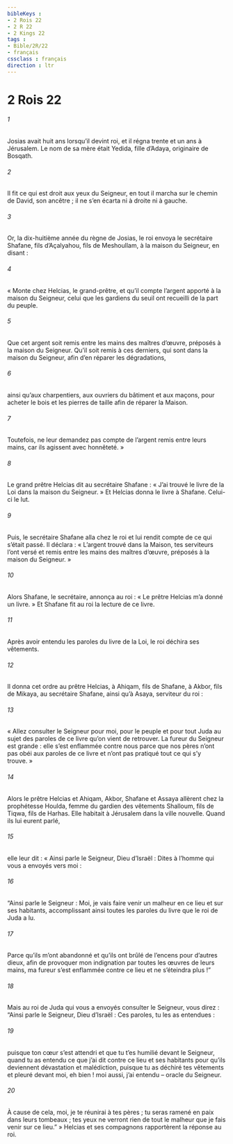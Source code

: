 ```yaml
---
bibleKeys : 
- 2 Rois 22
- 2 R 22
- 2 Kings 22
tags : 
- Bible/2R/22
- français
cssclass : français
direction : ltr
---
```


# 2 Rois 22

###### 1
Josias avait huit ans lorsqu’il devint roi, et il régna trente et un ans à Jérusalem. Le nom de sa mère était Yedida, fille d’Adaya, originaire de Bosqath.
###### 2
Il fit ce qui est droit aux yeux du Seigneur, en tout il marcha sur le chemin de David, son ancêtre ; il ne s’en écarta ni à droite ni à gauche.
###### 3
Or, la dix-huitième année du règne de Josias, le roi envoya le secrétaire Shafane, fils d’Açalyahou, fils de Meshoullam, à la maison du Seigneur, en disant :
###### 4
« Monte chez Helcias, le grand-prêtre, et qu’il compte l’argent apporté à la maison du Seigneur, celui que les gardiens du seuil ont recueilli de la part du peuple.
###### 5
Que cet argent soit remis entre les mains des maîtres d’œuvre, préposés à la maison du Seigneur. Qu’il soit remis à ces derniers, qui sont dans la maison du Seigneur, afin d’en réparer les dégradations,
###### 6
ainsi qu’aux charpentiers, aux ouvriers du bâtiment et aux maçons, pour acheter le bois et les pierres de taille afin de réparer la Maison.
###### 7
Toutefois, ne leur demandez pas compte de l’argent remis entre leurs mains, car ils agissent avec honnêteté. »
###### 8
Le grand prêtre Helcias dit au secrétaire Shafane : « J’ai trouvé le livre de la Loi dans la maison du Seigneur. » Et Helcias donna le livre à Shafane. Celui-ci le lut.
###### 9
Puis, le secrétaire Shafane alla chez le roi et lui rendit compte de ce qui s’était passé. Il déclara : « L’argent trouvé dans la Maison, tes serviteurs l’ont versé et remis entre les mains des maîtres d’œuvre, préposés à la maison du Seigneur. »
###### 10
Alors Shafane, le secrétaire, annonça au roi : « Le prêtre Helcias m’a donné un livre. » Et Shafane fit au roi la lecture de ce livre.
###### 11
Après avoir entendu les paroles du livre de la Loi, le roi déchira ses vêtements.
###### 12
Il donna cet ordre au prêtre Helcias, à Ahiqam, fils de Shafane, à Akbor, fils de Mikaya, au secrétaire Shafane, ainsi qu’à Asaya, serviteur du roi :
###### 13
« Allez consulter le Seigneur pour moi, pour le peuple et pour tout Juda au sujet des paroles de ce livre qu’on vient de retrouver. La fureur du Seigneur est grande : elle s’est enflammée contre nous parce que nos pères n’ont pas obéi aux paroles de ce livre et n’ont pas pratiqué tout ce qui s’y trouve. »
###### 14
Alors le prêtre Helcias et Ahiqam, Akbor, Shafane et Assaya allèrent chez la prophétesse Houlda, femme du gardien des vêtements Shalloum, fils de Tiqwa, fils de Harhas. Elle habitait à Jérusalem dans la ville nouvelle. Quand ils lui eurent parlé,
###### 15
elle leur dit : « Ainsi parle le Seigneur, Dieu d’Israël : Dites à l’homme qui vous a envoyés vers moi :
###### 16
“Ainsi parle le Seigneur : Moi, je vais faire venir un malheur en ce lieu et sur ses habitants, accomplissant ainsi toutes les paroles du livre que le roi de Juda a lu.
###### 17
Parce qu’ils m’ont abandonné et qu’ils ont brûlé de l’encens pour d’autres dieux, afin de provoquer mon indignation par toutes les œuvres de leurs mains, ma fureur s’est enflammée contre ce lieu et ne s’éteindra plus !”
###### 18
Mais au roi de Juda qui vous a envoyés consulter le Seigneur, vous direz : “Ainsi parle le Seigneur, Dieu d’Israël : Ces paroles, tu les as entendues :
###### 19
puisque ton cœur s’est attendri et que tu t’es humilié devant le Seigneur, quand tu as entendu ce que j’ai dit contre ce lieu et ses habitants pour qu’ils deviennent dévastation et malédiction, puisque tu as déchiré tes vêtements et pleuré devant moi, eh bien ! moi aussi, j’ai entendu – oracle du Seigneur.
###### 20
À cause de cela, moi, je te réunirai à tes pères ; tu seras ramené en paix dans leurs tombeaux ; tes yeux ne verront rien de tout le malheur que je fais venir sur ce lieu.” » Helcias et ses compagnons rapportèrent la réponse au roi.
